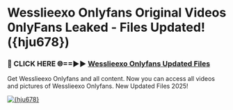 # Wesslieexo Onlyfans Original Videos 0nlyFans Leaked - Files Updated! ({hju678})

<h3>🔴 CLICK HERE 🌐==►► <a href="https://tinyurl.com/ms9xzufz" rel="nofollow">Wesslieexo Onlyfans Updated Files</a></h3>

Get Wesslieexo Onlyfans and all content. Now you can access all videos and pictures of Wesslieexo Onlyfans. New Updated Files 2025!

[![{hju678}](https://i.imgur.com/PQ7UWWw.gif)](https://tinyurl.com/ms9xzufz)